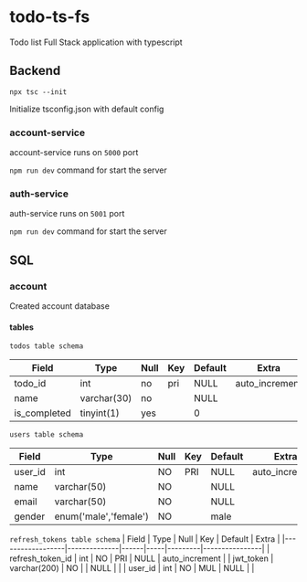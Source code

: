 # todo-ts-fs
Todo list Full Stack application with typescript

## Backend
```
npx tsc --init
```
Initialize tsconfig.json with default config


### account-service
account-service runs on ```5000``` port

```npm run dev``` command for start the server

### auth-service
auth-service runs on ```5001``` port

```npm run dev``` command for start the server


## SQL

### account
Created account database

#### tables
`todos table schema`

| Field           | Type        | Null  | Key   | Default   | Extra             |
|-----------------|-------------|-------|-------|-----------|-------------------|
| todo_id         | int         | no    | pri   | NULL      | auto_increment    |
| name            | varchar(30) | no    |       | NULL      |                   |
| is_completed    | tinyint(1)  | yes   |       | 0         |                   |

`users table schema`

| Field   | Type                  | Null | Key | Default | Extra          |
|---------|-----------------------|------|-----|---------|----------------|
| user_id | int                   | NO   | PRI | NULL    | auto_increment |
| name    | varchar(50)           | NO   |     | NULL    |                |
| email   | varchar(50)           | NO   |     | NULL    |                |
| gender  | enum('male','female') | NO   |     | male    |                |

`refresh_tokens table schema`
| Field            | Type         | Null | Key | Default | Extra          |
|------------------|--------------|------|-----|---------|----------------|
| refresh_token_id | int          | NO   | PRI | NULL    | auto_increment |
| jwt_token        | varchar(200) | NO   |     | NULL    |                |
| user_id          | int          | NO   | MUL | NULL    |                |

